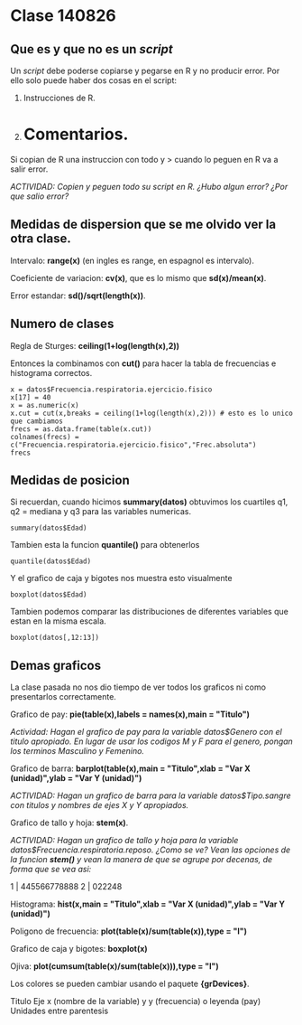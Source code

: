 # Clase 140826

## Que es y que no es un _script_

Un _script_ debe poderse copiarse y pegarse en R y no producir error. Por ello solo puede haber dos cosas en el script:

1. Instrucciones de R.
2. # Comentarios.

Si copian de R una instruccion con todo y > cuando lo peguen en R va a salir error.

_ACTIVIDAD: Copien y peguen todo su script en R. ¿Hubo algun error? ¿Por que salio error?_

## Medidas de dispersion que se me olvido ver la otra clase.

Intervalo: **range(x)** (en ingles es range, en espagnol es intervalo).

Coeficiente de variacion: **cv(x)**, que es lo mismo que **sd(x)/mean(x)**.

Error estandar: **sd()/sqrt(length(x))**.

## Numero de clases

Regla de Sturges: **ceiling(1+log(length(x),2))**

Entonces la combinamos con **cut()** para hacer la tabla de frecuencias e histograma correctos.

```
x = datos$Frecuencia.respiratoria.ejercicio.fisico
x[17] = 40
x = as.numeric(x)
x.cut = cut(x,breaks = ceiling(1+log(length(x),2))) # esto es lo unico que cambiamos
frecs = as.data.frame(table(x.cut))
colnames(frecs) = c("Frecuencia.respiratoria.ejercicio.fisico","Frec.absoluta")
frecs
```

## Medidas de posicion

Si recuerdan, cuando hicimos **summary(datos)** obtuvimos los cuartiles q1, q2 = mediana y q3 para las variables numericas.

```
summary(datos$Edad)
```

Tambien esta la funcion **quantile()** para obtenerlos
```
quantile(datos$Edad)
```

Y el grafico de caja y bigotes nos muestra esto visualmente
```
boxplot(datos$Edad)
```

Tambien podemos comparar las distribuciones de diferentes variables que estan en la misma escala.
```
boxplot(datos[,12:13])
```

## Demas graficos

La clase pasada no nos dio tiempo de ver todos los graficos ni como presentarlos correctamente.

Grafico de pay: **pie(table(x),labels = names(x),main = "Titulo")** 

_Actividad: Hagan el grafico de pay para la variable datos$Genero con el titulo apropiado. En lugar de usar los codigos M y F para el genero, pongan los terminos Masculino y Femenino._

Grafico de barra: **barplot(table(x),main = "Titulo",xlab = "Var X (unidad)",ylab = "Var Y (unidad)")**

_ACTIVIDAD: Hagan un grafico de barra para la variable datos$Tipo.sangre con titulos y nombres de ejes X y Y apropiados._

Grafico de tallo y hoja: **stem(x)**.

_ACTIVIDAD: Hagan un grafico de tallo y hoja para la variable datos$Frecuencia.respiratoria.reposo. ¿Como se ve? Vean las opciones de la funcion **stem()** y vean la manera de que se agrupe por decenas, de forma que se vea asi:_

  1 | 445566778888
  2 | 022248

Histograma: **hist(x,main = "Titulo",xlab = "Var X (unidad)",ylab = "Var Y (unidad)")**


Poligono de frecuencia: **plot(table(x)/sum(table(x)),type = "l")**

Grafico de caja y bigotes: **boxplot(x)**

Ojiva: **plot(cumsum(table(x)/sum(table(x))),type = "l")**

Los colores se pueden cambiar usando el paquete **{grDevices}**. 


Titulo
Eje x (nombre de la variable) y y (frecuencia) o leyenda (pay)
Unidades entre parentesis